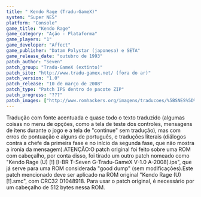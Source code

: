 ```yaml
---
title: " Kendo Rage (Tradu-GameX)"
system: "Super NES"
platform: "Console"
game_title: "Kendo Rage"
game_category: "Ação - Plataforma"
game_players: "1"
game_developer: "Affect"
game_publisher: "Datam Polystar (japonesa) e SETA"
game_release_date: "outubro de 1993"
patch_author: "Seven"
patch_group: "Tradu-GameX (extinto)"
patch_site: "http://www.tradu-gamex.net/ (fora do ar)"
patch_version: "1.0"
patch_release: "10 de março de 2008"
patch_type: "Patch IPS dentro de pacote ZIP"
patch_progress: "???"
patch_images: ["http://www.romhackers.org/imagens/traducoes/%5BSNES%5D%20Kendo%20Rage%20-%20Tradu-GameX%20-%201.png","http://www.romhackers.org/imagens/traducoes/%5BSNES%5D%20Kendo%20Rage%20-%20Tradu-GameX%20-%202.png","http://www.romhackers.org/imagens/traducoes/%5BSNES%5D%20Kendo%20Rage%20-%20Tradu-GameX%20-%203.png"]
---
```

Tradução com fonte acentuada e quase todo o texto traduzido (algumas coisas no menu de opções, como a tela de teste dos controles, mensagens de itens durante o jogo e a tela de "continue" sem tradução), mas com erros de pontuação e alguns de português, e traduções literais (diálogos contra a chefe da primeira fase e no início da segunda fase, que não mostra a ironia da mensagem).ATENÇÃO:O patch original foi feito sobre uma ROM com cabeçalho, por conta disso, foi tirado um outro patch nomeado como "Kendo Rage (U) [!] [I-BR T-Seven G-Tradu-GameX V-1.0 A-2008].ips", que já serve para uma ROM considerada "good dump" (sem modificações).Este patch mencionado deve ser aplicado na ROM original "Kendo Rage (U) [!].smc", com CRC32 D1048918. Para usar o patch original, é necessário por um cabeçalho de 512 bytes nessa ROM.